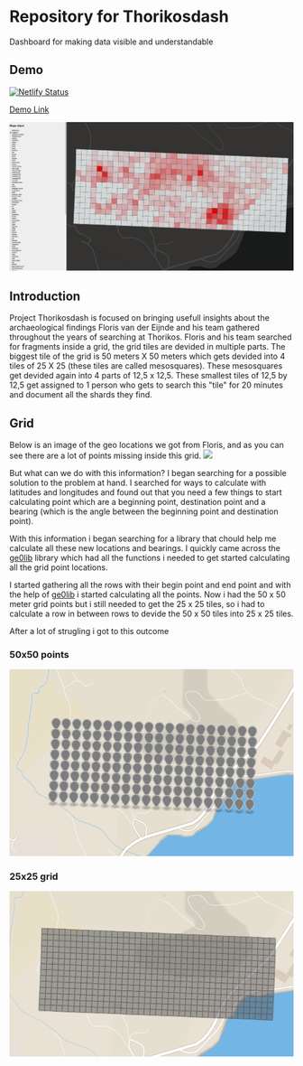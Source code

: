 # Repository for Thorikosdash
Dashboard for making data visible and understandable

## Demo
[![Netlify Status](https://api.netlify.com/api/v1/badges/ffb4fc85-192c-46d9-b242-6fc6df04a54b/deploy-status)](https://app.netlify.com/sites/hungry-hugle-63f43c/deploys)

[Demo Link](https://hungry-hugle-63f43c.netlify.com/)

<img src="src/images/github-images/productionbuild.png">

## Introduction

Project Thorikosdash is focused on bringing usefull insights about the archaeological findings Floris van der Eijnde and his team gathered throughout the years of searching
at Thorikos. Floris and his team searched for fragments inside a grid, the grid tiles are devided in multiple parts. The biggest tile of the grid is 50 meters X 50 meters
which gets devided into 4 tiles of 25 X 25 (these tiles are called mesosquares). These mesosquares get devided again into 4 parts of 12,5 x 12,5. These smallest tiles
of 12,5 by 12,5 get assigned to 1 person who gets to search this "tile" for 20 minutes and document all the shards they find.

## Grid
Below is an image of the geo locations we got from Floris, and as you can see there are a lot of points missing inside this grid.
<img src="src/images/github-images/aangleverde-locaties.png">

But what can we do with this information? I began searching for a possible solution to the problem at hand. I searched for ways to calculate with latitudes and longitudes
and found out that you need a few things to start calculating point which are a beginning point, destination point and a bearing (which is the angle between the beginning point and destination point).

With this information i began searching for a library that chould help me calculate all these new locations and bearings. I quickly came across the [ge0lib](https://github.com/manuelbieh/geolib) library which had all the functions i needed
to get started calculating all the grid point locations.

I started gathering all the rows with their begin point and end point and with the help of [ge0lib](https://github.com/manuelbieh/geolib) i started calculating all the points.
Now i had the 50 x 50 meter grid points but i still needed to get the 25 x 25 tiles, so i had to calculate a row in between rows to devide the 50 x 50 tiles into 25 x 25 tiles.

After a lot of strugling i got to this outcome  

### 50x50 points
<img src="src/images/github-images/50x50grid.png">

### 25x25 grid
<img src="src/images/github-images/25x25grid.png">
